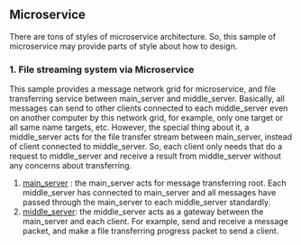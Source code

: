 ## Microservice

There are tons of styles of microservice architecture. So, this sample of microservice may provide parts of style about how to design.

### 1. File streaming system via Microservice

This sample provides a message network grid for microservice, and file transferring service between main_server and middle_server.  Basically, all messages can send to other clients connected to each middle_server even on another computer by this network grid, for example, only one target or all same name targets, etc. However, the special thing about it, a middle_server acts for the file transfer stream between main_server, instead of client connected to middle_server. So, each client only needs that do a request to middle_server and receive a result from middle_server without any concerns about transferring.

1. [main_server](https://github.com/kcenon/messaging_system/tree/main/micro_services/file_managing/main_server) : the main_server acts for message transferring root. Each middle_server has connected to main_server and all messages have passed through the main_server to each middle_server standardly.
2. [middle_server](https://github.com/kcenon/messaging_system/tree/main/micro_services/file_managing/middle_server): the middle_server acts as a gateway between the main_server and each client. For example, send and receive a message packet, and make a file transferring progress packet to send a client. 